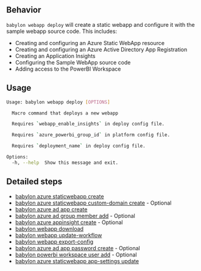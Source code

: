 ## Behavior
`babylon webapp deploy` will create a static webapp and configure it with the sample webapp source code.
This includes:
- Creating and configuring an Azure Static WebApp resource
- Creating and configuring an Azure Active Directory App Registration
- Creating an Application Insights
- Configuring the Sample WebApp source code
- Adding access to the PowerBI Workspace

## Usage
```bash
Usage: babylon webapp deploy [OPTIONS]

  Macro command that deploys a new webapp

  Requires `webapp_enable_insights` in deploy config file.

  Requires `azure_powerbi_group_id` in platform config file.

  Requires `deployment_name` in deploy config file.

Options:
  -h, --help  Show this message and exit.
```

## Detailed steps
- [babylon azure staticwebapp create](https://cosmo-tech.github.io/Babylon/latest/cli/#babylon-azure-staticwebapp-create)
- [babylon azure staticwebapp custom-domain create](https://cosmo-tech.github.io/Babylon/latest/cli/#babylon-azure-staticwebapp-custom-domain-create) - Optional
- [babylon azure ad app create](https://cosmo-tech.github.io/Babylon/latest/cli/#babylon-azure-ad-app-create)
- [babylon azure ad group member add](https://cosmo-tech.github.io/Babylon/latest/cli/#babylon-azure-ad-group-member-add) - Optional
- [babylon azure appinsight create](https://cosmo-tech.github.io/Babylon/latest/cli/#babylon-azure-appinsight-create) - Optional
- [babylon webapp download](https://cosmo-tech.github.io/Babylon/latest/cli/#babylon-webapp-download)
- [babylon webapp update-workflow](https://cosmo-tech.github.io/Babylon/latest/cli/#babylon-webapp-update-workflow)
- [babylon webapp export-config](https://cosmo-tech.github.io/Babylon/latest/cli/#babylon-webapp-export-config)
- [babylon azure ad app password create](https://cosmo-tech.github.io/Babylon/latest/cli/#babylon-azure-ad-app-password-create) - Optional
- [babylon powerbi workspace user add](https://cosmo-tech.github.io/Babylon/latest/cli/#babylon-powerbi-workspace-user-add) - Optional
- [babylon azure staticwebapp app-settings update](https://cosmo-tech.github.io/Babylon/latest/cli/#babylon-azure-staticwebapp-app-settings-update)
